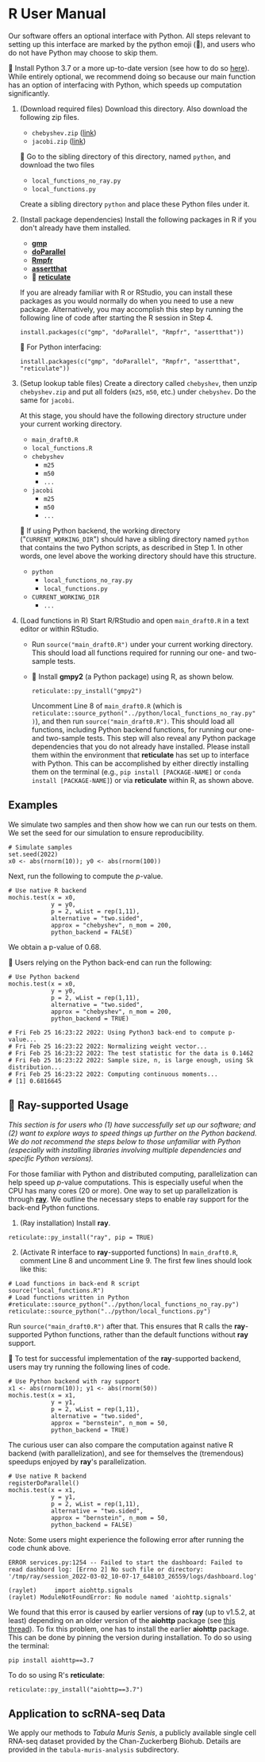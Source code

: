# R User Manual

Our software offers an optional interface with Python. All steps relevant to setting up this interface are marked by the python emoji (:snake:), and users who do not have Python may choose to skip them. 

:snake: Install Python 3.7 or a more up-to-date version (see how to do so [here](https://realpython.com/installing-python/)). While entirely optional, we recommend doing so because our main function has an option of interfacing with Python, which speeds up computation significantly. 

1. (Download required files) Download this directory. Also download the following zip files.
    - `chebyshev.zip` ([link](https://www.dropbox.com/s/t2ml80d3pl6p83q/chebyshev.zip?dl=0))
    - `jacobi.zip` ([link](https://www.dropbox.com/s/2envgy7q99ntkmj/jacobi.zip?dl=0))

    :snake: Go to the sibling directory of this directory, named `python`, and download the two files

    - `local_functions_no_ray.py`
    - `local_functions.py` 

    Create a sibling directory `python` and place these Python files under it. 

2. (Install package dependencies) Install the following packages in R if you don't already have them installed. 
    - [**gmp**](https://cran.r-project.org/web/packages/gmp/)
    - [**doParallel**](https://cran.r-project.org/web/packages/doParallel/)
    - [**Rmpfr**](https://cran.r-project.org/web/packages/Rmpfr/)
    - [**assertthat**](https://cran.r-project.org/web/packages/assertthat/)
    - :snake: [**reticulate**](https://cran.r-project.org/web/packages/reticulate/) 

    If you are already familiar with R or RStudio, you can install these packages as you would normally do when you need to use a new package. Alternatively, you may accomplish this step by running the following line of code after starting the R session in Step 4. 

    ```
    install.packages(c("gmp", "doParallel", "Rmpfr", "assertthat"))
    ```

    :snake: For Python interfacing:

    ```
    install.packages(c("gmp", "doParallel", "Rmpfr", "assertthat", "reticulate"))
    ```

3. (Setup lookup table files) Create a directory called `chebyshev`, then unzip `chebyshev.zip` and put all folders (`m25`, `m50`, etc.) under `chebyshev`. Do the same for `jacobi`.  

    At this stage, you should have the following directory structure under your current working directory.

    - `main_draft0.R`
    - `local_functions.R`
    - `chebyshev`
        - `m25`
        - `m50`
        - `...`
    - `jacobi` 
        - `m25`
        - `m50`
        - `...`

    :snake: If using Python backend, the working directory ("`CURRENT_WORKING_DIR`") should have a sibling directory named `python` that contains the two Python scripts, as described in Step 1. In other words, one level above the working directory should have this structure.

    - `python`
        - `local_functions_no_ray.py`
        - `local_functions.py`
    - `CURRENT_WORKING_DIR`
        - `...`

4. (Load functions in R) Start R/RStudio and open `main_draft0.R` in a text editor or within RStudio. 

    - Run `source("main_draft0.R")` under your current working directory. This should load all functions required for running our one- and two-sample tests. 
    - :snake: Install **gmpy2** (a Python package) using R, as shown below.

        ```
        reticulate::py_install("gmpy2")
        ```

        Uncomment Line 8 of `main_draft0.R` (which is `reticulate::source_python("../python/local_functions_no_ray.py")`), and then run `source("main_draft0.R")`. This should load all functions, including Python backend functions, for running our one- and two-sample tests. This step will also reveal any Python package dependencies that you do not already have installed. Please install them within the environment that **reticulate** has set up to interface with Python. This can be accomplished by either directly installing them on the terminal (e.g., `pip install [PACKAGE-NAME]` or `conda install [PACKAGE-NAME]`) or via **reticulate** within R, as shown above.

## Examples

We simulate two samples and then show how we can run our tests on them. We set the seed for our simulation to ensure reproducibility.

```
# Simulate samples
set.seed(2022)
x0 <- abs(rnorm(10)); y0 <- abs(rnorm(100))
```

Next, run the following to compute the _p_-value.  

```
# Use native R backend
mochis.test(x = x0,
            y = y0,
            p = 2, wList = rep(1,11),
            alternative = "two.sided",
            approx = "chebyshev", n_mom = 200,
            python_backend = FALSE)
```

We obtain a p-value of 0.68.

:snake: Users relying on the Python back-end can run the following: 

```
# Use Python backend
mochis.test(x = x0,
            y = y0,
            p = 2, wList = rep(1,11),
            alternative = "two.sided",
            approx = "chebyshev", n_mom = 200,
            python_backend = TRUE)

# Fri Feb 25 16:23:22 2022: Using Python3 back-end to compute p-value...
# Fri Feb 25 16:23:22 2022: Normalizing weight vector...
# Fri Feb 25 16:23:22 2022: The test statistic for the data is 0.1462
# Fri Feb 25 16:23:22 2022: Sample size, n, is large enough, using Sk distribution...
# Fri Feb 25 16:23:22 2022: Computing continuous moments...
# [1] 0.6816645
```

## :snake: Ray-supported Usage

_This section is for users who (1) have successfully set up our software; and (2) want to explore ways to speed things up further on the Python backend. We do not recommend the steps below to those unfamiliar with Python (especially with installing libraries involving multiple dependencies and specific Python versions)._

For those familiar with Python and distributed computing, parallelization can help speed up _p_-value computations. This is especially useful when the CPU has many cores (20 or more). One way to set up parallelization is through [**ray**](https://docs.ray.io/en/latest/index.html). We outline the necessary steps to enable ray support for the back-end Python functions. 

1. (Ray installation) Install **ray**.

```
reticulate::py_install("ray", pip = TRUE)
``` 

2. (Activate R interface to **ray**-supported functions) In `main_draft0.R`, comment Line 8 and uncomment Line 9. The first few lines should look like this:

```
# Load functions in back-end R script 
source("local_functions.R")
# Load functions written in Python 
#reticulate::source_python("../python/local_functions_no_ray.py")
reticulate::source_python("../python/local_functions.py")
``` 

Run `source("main_draft0.R")` after that. This ensures that R calls the **ray**-supported Python functions, rather than the default functions without **ray** support.

:snake: To test for successful implementation of the **ray**-supported backend, users may try running the following lines of code. 

```
# Use Python backend with ray support
x1 <- abs(rnorm(10)); y1 <- abs(rnorm(50))
mochis.test(x = x1,
            y = y1,
            p = 2, wList = rep(1,11),
            alternative = "two.sided",
            approx = "bernstein", n_mom = 50,
            python_backend = TRUE)
```

The curious user can also compare the computation against native R backend (with parallelization), and see for themselves the (tremendous) speedups enjoyed by **ray**'s parallelization.

```
# Use native R backend
registerDoParallel()
mochis.test(x = x1,
            y = y1,
            p = 2, wList = rep(1,11),
            alternative = "two.sided",
            approx = "bernstein", n_mom = 50,
            python_backend = FALSE)
```
 

Note: Some users might experience the following error after running the code chunk above.

```
ERROR services.py:1254 -- Failed to start the dashboard: Failed to read dashbord log: [Errno 2] No such file or directory: '/tmp/ray/session_2022-03-02_10-07-17_648103_26559/logs/dashboard.log'

(raylet)     import aiohttp.signals
(raylet) ModuleNotFoundError: No module named 'aiohttp.signals'
```

We found that this error is caused by earlier versions of **ray** (up to v1.5.2, at least) depending on an older version of the **aiohttp** package (see [this thread](https://github.com/ray-project/ray/issues/20681)). To fix this problem, one has to install the earlier **aiohttp** package. This can be done by pinning the version during installation. To do so using the terminal:

```
pip install aiohttp==3.7
```

To do so using R's **reticulate**:

```
reticulate::py_install("aiohttp==3.7")
``` 

## Application to scRNA-seq Data

We apply our methods to _Tabula Muris Senis_, a publicly available single cell RNA-seq dataset provided by the Chan-Zuckerberg Biohub. Details are provided in the `tabula-muris-analysis` subdirectory.
